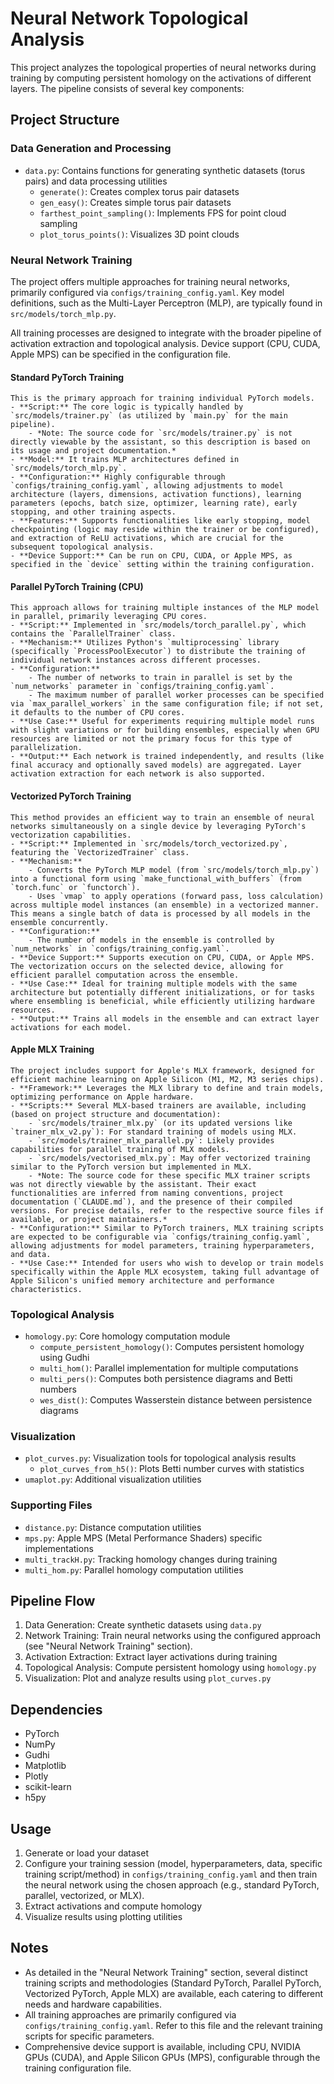 # Neural Network Topological Analysis

This project analyzes the topological properties of neural networks during training by computing persistent homology on the activations of different layers. The pipeline consists of several key components:

## Project Structure

### Data Generation and Processing
- `data.py`: Contains functions for generating synthetic datasets (torus pairs) and data processing utilities
  - `generate()`: Creates complex torus pair datasets
  - `gen_easy()`: Creates simple torus pair datasets
  - `farthest_point_sampling()`: Implements FPS for point cloud sampling
  - `plot_torus_points()`: Visualizes 3D point clouds

### Neural Network Training

The project offers multiple approaches for training neural networks, primarily configured via `configs/training_config.yaml`. Key model definitions, such as the Multi-Layer Perceptron (MLP), are typically found in `src/models/torch_mlp.py`.

All training processes are designed to integrate with the broader pipeline of activation extraction and topological analysis. Device support (CPU, CUDA, Apple MPS) can be specified in the configuration file.

#### Standard PyTorch Training
    This is the primary approach for training individual PyTorch models.
    - **Script:** The core logic is typically handled by `src/models/trainer.py` (as utilized by `main.py` for the main pipeline).
        - *Note: The source code for `src/models/trainer.py` is not directly viewable by the assistant, so this description is based on its usage and project documentation.*
    - **Model:** It trains MLP architectures defined in `src/models/torch_mlp.py`.
    - **Configuration:** Highly configurable through `configs/training_config.yaml`, allowing adjustments to model architecture (layers, dimensions, activation functions), learning parameters (epochs, batch size, optimizer, learning rate), early stopping, and other training aspects.
    - **Features:** Supports functionalities like early stopping, model checkpointing (logic may reside within the trainer or be configured), and extraction of ReLU activations, which are crucial for the subsequent topological analysis.
    - **Device Support:** Can be run on CPU, CUDA, or Apple MPS, as specified in the `device` setting within the training configuration.

#### Parallel PyTorch Training (CPU)
    This approach allows for training multiple instances of the MLP model in parallel, primarily leveraging CPU cores.
    - **Script:** Implemented in `src/models/torch_parallel.py`, which contains the `ParallelTrainer` class.
    - **Mechanism:** Utilizes Python's `multiprocessing` library (specifically `ProcessPoolExecutor`) to distribute the training of individual network instances across different processes.
    - **Configuration:**
        - The number of networks to train in parallel is set by the `num_networks` parameter in `configs/training_config.yaml`.
        - The maximum number of parallel worker processes can be specified via `max_parallel_workers` in the same configuration file; if not set, it defaults to the number of CPU cores.
    - **Use Case:** Useful for experiments requiring multiple model runs with slight variations or for building ensembles, especially when GPU resources are limited or not the primary focus for this type of parallelization.
    - **Output:** Each network is trained independently, and results (like final accuracy and optionally saved models) are aggregated. Layer activation extraction for each network is also supported.

#### Vectorized PyTorch Training
    This method provides an efficient way to train an ensemble of neural networks simultaneously on a single device by leveraging PyTorch's vectorization capabilities.
    - **Script:** Implemented in `src/models/torch_vectorized.py`, featuring the `VectorizedTrainer` class.
    - **Mechanism:**
        - Converts the PyTorch MLP model (from `src/models/torch_mlp.py`) into a functional form using `make_functional_with_buffers` (from `torch.func` or `functorch`).
        - Uses `vmap` to apply operations (forward pass, loss calculation) across multiple model instances (an ensemble) in a vectorized manner. This means a single batch of data is processed by all models in the ensemble concurrently.
    - **Configuration:**
        - The number of models in the ensemble is controlled by `num_networks` in `configs/training_config.yaml`.
    - **Device Support:** Supports execution on CPU, CUDA, or Apple MPS. The vectorization occurs on the selected device, allowing for efficient parallel computation across the ensemble.
    - **Use Case:** Ideal for training multiple models with the same architecture but potentially different initializations, or for tasks where ensembling is beneficial, while efficiently utilizing hardware resources.
    - **Output:** Trains all models in the ensemble and can extract layer activations for each model.

#### Apple MLX Training
    The project includes support for Apple's MLX framework, designed for efficient machine learning on Apple Silicon (M1, M2, M3 series chips).
    - **Framework:** Leverages the MLX library to define and train models, optimizing performance on Apple hardware.
    - **Scripts:** Several MLX-based trainers are available, including (based on project structure and documentation):
        - `src/models/trainer_mlx.py` (or its updated versions like `trainer_mlx_v2.py`): For standard training of models using MLX.
        - `src/models/trainer_mlx_parallel.py`: Likely provides capabilities for parallel training of MLX models.
        - `src/models/vectorised_mlx.py`: May offer vectorized training similar to the PyTorch version but implemented in MLX.
        - *Note: The source code for these specific MLX trainer scripts was not directly viewable by the assistant. Their exact functionalities are inferred from naming conventions, project documentation (`CLAUDE.md`), and the presence of their compiled versions. For precise details, refer to the respective source files if available, or project maintainers.*
    - **Configuration:** Similar to PyTorch trainers, MLX training scripts are expected to be configurable via `configs/training_config.yaml`, allowing adjustments for model parameters, training hyperparameters, and data.
    - **Use Case:** Intended for users who wish to develop or train models specifically within the Apple MLX ecosystem, taking full advantage of Apple Silicon's unified memory architecture and performance characteristics.

### Topological Analysis
- `homology.py`: Core homology computation module
  - `compute_persistent_homology()`: Computes persistent homology using Gudhi
  - `multi_hom()`: Parallel implementation for multiple computations
  - `multi_pers()`: Computes both persistence diagrams and Betti numbers
  - `wes_dist()`: Computes Wasserstein distance between persistence diagrams

### Visualization
- `plot_curves.py`: Visualization tools for topological analysis results
  - `plot_curves_from_h5()`: Plots Betti number curves with statistics
- `umaplot.py`: Additional visualization utilities

### Supporting Files
- `distance.py`: Distance computation utilities
- `mps.py`: Apple MPS (Metal Performance Shaders) specific implementations
- `multi_trackH.py`: Tracking homology changes during training
- `multi_hom.py`: Parallel homology computation utilities

## Pipeline Flow
1. Data Generation: Create synthetic datasets using `data.py`
2. Network Training: Train neural networks using the configured approach (see "Neural Network Training" section).
3. Activation Extraction: Extract layer activations during training
4. Topological Analysis: Compute persistent homology using `homology.py`
5. Visualization: Plot and analyze results using `plot_curves.py`

## Dependencies
- PyTorch
- NumPy
- Gudhi
- Matplotlib
- Plotly
- scikit-learn
- h5py

## Usage
1. Generate or load your dataset
2. Configure your training session (model, hyperparameters, data, specific training script/method) in `configs/training_config.yaml` and then train the neural network using the chosen approach (e.g., standard PyTorch, parallel, vectorized, or MLX).
3. Extract activations and compute homology
4. Visualize results using plotting utilities

## Notes
- As detailed in the "Neural Network Training" section, several distinct training scripts and methodologies (Standard PyTorch, Parallel PyTorch, Vectorized PyTorch, Apple MLX) are available, each catering to different needs and hardware capabilities.
- All training approaches are primarily configured via `configs/training_config.yaml`. Refer to this file and the relevant training scripts for specific parameters.
- Comprehensive device support is available, including CPU, NVIDIA GPUs (CUDA), and Apple Silicon GPUs (MPS), configurable through the training configuration file.
